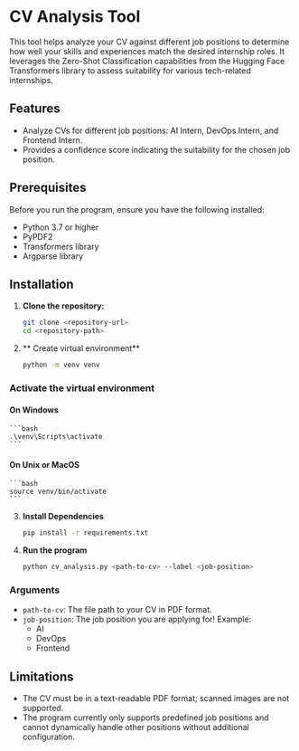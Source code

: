 # CV Analysis Tool

This tool helps analyze your CV against different job positions to determine how well your skills and experiences match the desired internship roles. It leverages the Zero-Shot Classification capabilities from the Hugging Face Transformers library to assess suitability for various tech-related internships.

## Features

- Analyze CVs for different job positions: AI Intern, DevOps Intern, and Frontend Intern.
- Provides a confidence score indicating the suitability for the chosen job position.

## Prerequisites

Before you run the program, ensure you have the following installed:

- Python 3.7 or higher
- PyPDF2
- Transformers library
- Argparse library

## Installation

1. **Clone the repository:**
   ```bash
   git clone <repository-url>
   cd <repository-path>
   ```
2. ** Create virtual environment**
    ```bash
    python -m venv venv
    ```
### Activate the virtual environment
#### On Windows
    ```bash
    .\venv\Scripts\activate
    ```
#### On Unix or MacOS
    ```bash
    source venv/bin/activate
    ```
3. **Install Dependencies**
    ```bash
    pip install -r requirements.txt
    ```

3. **Run the program**
    ```bash
    python cv_analysis.py <path-to-cv> --label <job-position>
    ```

### Arguments
- `path-to-cv`: The file path to your CV in PDF format.
- `job-position`: The job position you are applying for! Example:
    - AI
    - DevOps
    - Frontend

## Limitations
- The CV must be in a text-readable PDF format; scanned images are not supported.
- The program currently only supports predefined job positions and cannot dynamically handle other positions without additional configuration.